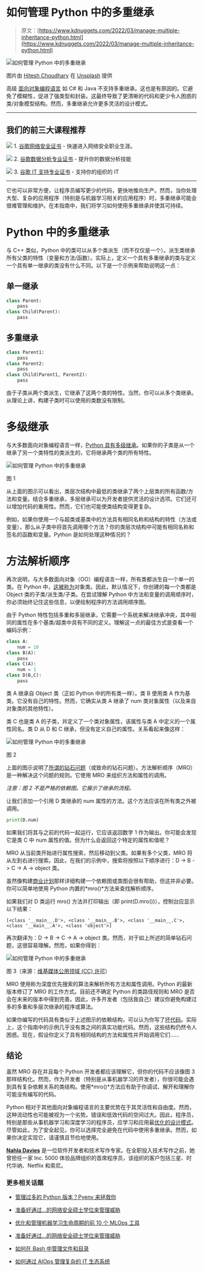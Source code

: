 # 如何管理 Python 中的多重继承

> 原文：[https://www.kdnuggets.com/2022/03/manage-multiple-inheritance-python.html](https://www.kdnuggets.com/2022/03/manage-multiple-inheritance-python.html)

![如何管理 Python 中的多重继承](../Images/113c4ec2bfab26d5c9db691de1e5d6ba.png)

图片由 [Hitesh Choudhary](https://unsplash.com/@hiteshchoudhary?utm_source=unsplash&utm_medium=referral&utm_content=creditCopyText) 在 [Unsplash](https://unsplash.com/s/photos/python-code?utm_source=unsplash&utm_medium=referral&utm_content=creditCopyText) 提供

高级 [面向对象编程语言](/2020/12/object-oriented-programming-explained-simply-data-scientists.html) 如 C# 和 Java 不支持多重继承。这也是有原因的。它避免了模糊性，促进了强类型和封装。这最终导致了更清晰的代码和更少令人困惑的类/对象模型结构。然而，多重继承允许更多灵活的设计模式。

* * *

## 我们的前三大课程推荐

![](../Images/0244c01ba9267c002ef39d4907e0b8fb.png) 1\. [谷歌网络安全证书](https://www.kdnuggets.com/google-cybersecurity) - 快速进入网络安全职业生涯。

![](../Images/e225c49c3c91745821c8c0368bf04711.png) 2\. [谷歌数据分析专业证书](https://www.kdnuggets.com/google-data-analytics) - 提升你的数据分析技能

![](../Images/0244c01ba9267c002ef39d4907e0b8fb.png) 3\. [谷歌 IT 支持专业证书](https://www.kdnuggets.com/google-itsupport) - 支持你的组织的 IT

* * *

它也可以非常方便，让程序员编写更少的代码，更快地推向生产。然而，当你处理大型、复杂的应用程序（特别是与机器学习相关的应用程序）时，多重继承可能会很难管理和维护。在本指南中，我们将学习如何使用多重继承并使其可持续。

# Python 中的多重继承

与 C++ 类似，Python 中的类可以从多个类派生（而不仅仅是一个）。派生类继承所有父类的特性（变量和方法/函数）。实际上，定义一个具有多重继承的类与定义一个具有单一继承的类没有什么不同。以下是一个示例来帮助说明这一点：

## **单一继承**

```py
class Parent:
    pass
class Child(Parent):
    pass
```

## **多重继承**

```py
class Parent1:
    pass
class Parent2:
    pass
class Child(Parent1, Parent2):
    pass
```

由于子类从两个类派生，它继承了这两个类的特性。当然，你可以从多个类继承。从理论上讲，构建子类时可以使用的类数没有限制。

# 多级继承

与大多数面向对象编程语言一样，[Python 具有多级继承](https://www.educba.com/multilevel-inheritance-in-python/)。如果你的子类是从一个继承了另一个类特性的类派生的，它将继承两个类的所有特性。

![如何管理 Python 中的多重继承](../Images/23d1cbf53e3b8b7ffe9b841e11e26732.png)

图 1

从上面的图示可以看出，类层次结构中最低的类继承了两个上层类的所有函数/方法和变量。结合多重继承，多层继承可以为开发者提供灵活的设计选项。它们还可以增加代码的重用性。然而，它们也可能使类结构变得更复杂。

例如，如果你使用一个与超类或基类中的方法具有相同名称和结构的特性（方法或变量），那么从子类中将首先调用哪个方法？你的类层次结构中可能有相同名称和签名的函数和变量。Python 是如何处理这种情况的？

# 方法解析顺序

再次说明，与大多数面向对象（OO）编程语言一样，所有类都派生自一个单一的类。在 Python 中，[这被称为](https://www.tutorialspoint.com/python/python_classes_objects.htm)对象类。因此，默认情况下，你创建的每一个类都是 Object 类的子类/派生类/子类。在尝试理解 Python 中方法和变量的调用顺序时，你必须始终记住这些信息，以便绘制程序的方法调用顺序图。

由于 Python 特性包括多重和多层继承，它需要一个系统来解决继承冲突，其中相同的属性在多个基类/超类中具有不同的定义。理解这一点的最佳方式是查看一个编码示例：

```py
class A:
    num = 10
class B(A):
    pass
class C(A):
    num = 1
class D(B,C):
    pass
```

类 A 继承自 Object 类（正如 Python 中的所有类一样）。类 B 使用类 A 作为基类。它没有自己的特性。然而，它确实从类 A 继承了 num 类对象属性（以及来自对象类的其他特性）。

类 C 也是类 A 的子类，并定义了一个类对象属性，该属性与类 A 中定义的一个属性同名。类 D 从 D 和 C 继承，但没有定义自己的属性。关系看起来像这样：

![如何管理 Python 中的多重继承](../Images/0ca1e3b46acfce3a54a96978ba6ffa86.png)

图 2

上面的图示说明了[所谓的钻石问题](https://phioro.com/jeweler/how-diamond-problem-is-handled-in-python.html)（或致命的钻石问题）。方法解析顺序（MRO）是一种解决这个问题的规则。它使用 MRO 来组织方法和属性的调用。

*注意：图 2 不是严格的依赖图。它展示了继承的流程。*

让我们添加一个引用 D 类继承的 num 属性的方法。这个方法应该在所有类之外被调用。

```py
print(D.num)
```

如果我们将其与之前的代码一起运行，它应该返回数字 1 作为输出。你可能会发现它是类 C 中 num 属性的值。但为什么会返回这个特定的属性和值呢？

MRO 从当前类开始进行属性搜索，然后移动到父类。如果有多个父类，MRO 将从左到右进行搜索。因此，在我们的示例中，搜索将按照以下顺序进行：D -> B -> C -> A -> object 类。

虽然像构建[商业计划](https://www.waveapps.com/blog/entrepreneurship/importance-of-a-business-plan)那样详细构建一个依赖图或类图会很有帮助，但这并非必要。你可以简单地使用 Python 内置的*mro()*方法来查找解析顺序。

如果我们对 D 类运行 mro() 方法并打印输出（即 print(D.mro())），控制台应显示以下结果：

`[<class '__main__.D'>, <class '__main__.B'>, <class '__main__.C'>, <class '__main__.A'>, <class 'object'>]`

再次翻译为：D -> B -> C -> A -> object 类。然而，对于如上所述的简单钻石问题，这很容易理解。然而，如果你得到：

![如何管理 Python 中的多重继承](../Images/5a13f2b6f70969e01118ee4cbea21812.png)

图 3（来源：[维基媒体公用领域 (CC) 许可](https://upload.wikimedia.org/wikipedia/commons/4/47/C3_linearization_example.svg)）

MRO 使用称为深度优先搜索的算法来解析所有方法和属性调用。Python 的最新版本修订了 MRO 的工作方式。目前还不确定 Python 的类路径规则和 MRO 是否会在未来的版本中得到完善。因此，许多开发者（包括我自己）建议你避免构建过多的多重和多层次继承的程序或算法。

如果你编写的代码具有类似于上述图示的依赖结构，可以认为你写了[坏代码](/2019/02/4-reasons-machine-learning-code-probably-bad.html)。实际上，这个指南中的示例几乎没有类之间的真实功能代码。然而，这些结构仍然令人困惑。现在，假设你定义了具有相同结构的方法和属性并开始调用它们……

## 结论

虽然 MRO 存在并且每个 Python 开发者都应该理解它，但你的代码不应该像图 3 那样结构化。然而，作为开发者（特别是从事机器学习的开发者），你很可能会遇到具有复杂依赖关系的类结构。使用*mro()*方法应有助于你调试、解开和理解你可能没有编写的代码。

Python 相对于其他面向对象编程语言的主要优势在于其灵活性和自由度。然而，这种流动性也可能被视为一个劣势。错误和低效代码的空间过大。因此，程序员，特别是那些从事机器学习和深度学习的程序员，应学习和应用最[优化的设计模式](/2020/11/deep-learning-design-patterns.html)。尽管如此，为了安全起见，你可以选择完全避免在代码中使用多重继承。然而，如果你决定实现它，请谨慎且节俭地使用。

**[Nahla Davies](http://nahlawrites.com/)** 是一位软件开发者和技术写作专家。在全职投入技术写作之前，她曾担任一家 Inc. 5000 体验品牌组织的首席程序员，该组织的客户包括三星、时代华纳、Netflix 和索尼。

### 更多相关话题

+   [管理过多的 Python 版本？Pyenv 来拯救你](https://www.kdnuggets.com/too-many-python-versions-to-manage-pyenv-to-the-rescue)

+   [准备好通过…的网络安全硕士学位来管理威胁](https://www.kdnuggets.com/2022/07/baypath-prepared-manage-threat-ms-cybersecurity.html)

+   [优化和管理机器学习生命周期的前 10 个 MLOps 工具](https://www.kdnuggets.com/2022/10/top-10-mlops-tools-optimize-manage-machine-learning-lifecycle.html)

+   [准备好通过…的网络安全硕士学位来管理威胁](https://www.kdnuggets.com/2022/12/baypath-prepared-manage-threat-ms-cybersecurity.html)

+   [如何在 Bash 中管理文件和目录](https://www.kdnuggets.com/how-to-manage-files-and-directories-in-bash)

+   [如何通过 AIOps 管理复杂的 IT 生态系统](https://www.kdnuggets.com/2022/05/manage-complex-landscape-aiops.html)
